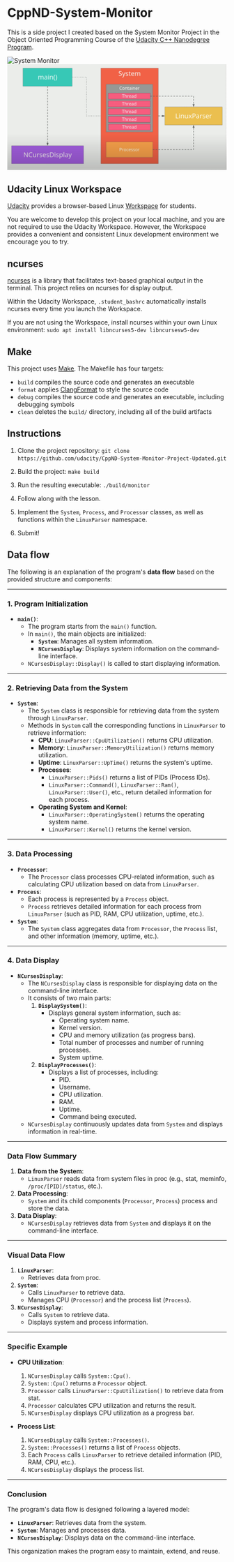 # CppND-System-Monitor

This is a side project I created based on the System Monitor Project in the Object Oriented Programming Course of the [Udacity C++ Nanodegree Program](https://www.udacity.com/course/c-plus-plus-nanodegree--nd213).

![System Monitor](images/monitor.png)
![Project Structure](images/project_structure.png)

## Udacity Linux Workspace
[Udacity](https://www.udacity.com/) provides a browser-based Linux [Workspace](https://engineering.udacity.com/creating-a-gpu-enhanced-virtual-desktop-for-udacity-497bdd91a505) for students. 

You are welcome to develop this project on your local machine, and you are not required to use the Udacity Workspace. However, the Workspace provides a convenient and consistent Linux development environment we encourage you to try.

## ncurses
[ncurses](https://www.gnu.org/software/ncurses/) is a library that facilitates text-based graphical output in the terminal. This project relies on ncurses for display output.

Within the Udacity Workspace, `.student_bashrc` automatically installs ncurses every time you launch the Workspace.

If you are not using the Workspace, install ncurses within your own Linux environment: `sudo apt install libncurses5-dev libncursesw5-dev`

## Make
This project uses [Make](https://www.gnu.org/software/make/). The Makefile has four targets:
* `build` compiles the source code and generates an executable
* `format` applies [ClangFormat](https://clang.llvm.org/docs/ClangFormat.html) to style the source code
* `debug` compiles the source code and generates an executable, including debugging symbols
* `clean` deletes the `build/` directory, including all of the build artifacts

## Instructions

1. Clone the project repository: `git clone https://github.com/udacity/CppND-System-Monitor-Project-Updated.git`

2. Build the project: `make build`

3. Run the resulting executable: `./build/monitor`

4. Follow along with the lesson.

5. Implement the `System`, `Process`, and `Processor` classes, as well as functions within the `LinuxParser` namespace.

6. Submit!


## Data flow

The following is an explanation of the program's **data flow** based on the provided structure and components:

---

### **1. Program Initialization**
- **`main()`**:
  - The program starts from the `main()` function.
  - In `main()`, the main objects are initialized:
    - **`System`**: Manages all system information.
    - **`NCursesDisplay`**: Displays system information on the command-line interface.
  - `NCursesDisplay::Display()` is called to start displaying information.

---

### **2. Retrieving Data from the System**
- **`System`**:
  - The `System` class is responsible for retrieving data from the system through `LinuxParser`.
  - Methods in `System` call the corresponding functions in `LinuxParser` to retrieve information:
    - **CPU**: `LinuxParser::CpuUtilization()` returns CPU utilization.
    - **Memory**: `LinuxParser::MemoryUtilization()` returns memory utilization.
    - **Uptime**: `LinuxParser::UpTime()` returns the system's uptime.
    - **Processes**:
      - `LinuxParser::Pids()` returns a list of PIDs (Process IDs).
      - `LinuxParser::Command()`, `LinuxParser::Ram()`, `LinuxParser::User()`, etc., return detailed information for each process.
    - **Operating System and Kernel**:
      - `LinuxParser::OperatingSystem()` returns the operating system name.
      - `LinuxParser::Kernel()` returns the kernel version.

---

### **3. Data Processing**
- **`Processor`**:
  - The `Processor` class processes CPU-related information, such as calculating CPU utilization based on data from `LinuxParser`.
- **`Process`**:
  - Each process is represented by a `Process` object.
  - `Process` retrieves detailed information for each process from `LinuxParser` (such as PID, RAM, CPU utilization, uptime, etc.).
- **`System`**:
  - The `System` class aggregates data from `Processor`, the `Process` list, and other information (memory, uptime, etc.).

---

### **4. Data Display**
- **`NCursesDisplay`**:
  - The `NCursesDisplay` class is responsible for displaying data on the command-line interface.
  - It consists of two main parts:
    1. **`DisplaySystem()`**:
       - Displays general system information, such as:
         - Operating system name.
         - Kernel version.
         - CPU and memory utilization (as progress bars).
         - Total number of processes and number of running processes.
         - System uptime.
    2. **`DisplayProcesses()`**:
       - Displays a list of processes, including:
         - PID.
         - Username.
         - CPU utilization.
         - RAM.
         - Uptime.
         - Command being executed.
  - `NCursesDisplay` continuously updates data from `System` and displays information in real-time.

---

### **Data Flow Summary**
1. **Data from the System**:
   - `LinuxParser` reads data from system files in proc (e.g., stat, meminfo, `/proc/[PID]/status`, etc.).
2. **Data Processing**:
   - `System` and its child components (`Processor`, `Process`) process and store the data.
3. **Data Display**:
   - `NCursesDisplay` retrieves data from `System` and displays it on the command-line interface.

---

### **Visual Data Flow**
1. **`LinuxParser`**:
   - Retrieves data from proc.
2. **`System`**:
   - Calls `LinuxParser` to retrieve data.
   - Manages CPU (`Processor`) and the process list (`Process`).
3. **`NCursesDisplay`**:
   - Calls `System` to retrieve data.
   - Displays system and process information.

---

### **Specific Example**
- **CPU Utilization**:
  1. `NCursesDisplay` calls `System::Cpu()`.
  2. `System::Cpu()` returns a `Processor` object.
  3. `Processor` calls `LinuxParser::CpuUtilization()` to retrieve data from stat.
  4. `Processor` calculates CPU utilization and returns the result.
  5. `NCursesDisplay` displays CPU utilization as a progress bar.

- **Process List**:
  1. `NCursesDisplay` calls `System::Processes()`.
  2. `System::Processes()` returns a list of `Process` objects.
  3. Each `Process` calls `LinuxParser` to retrieve detailed information (PID, RAM, CPU, etc.).
  4. `NCursesDisplay` displays the process list.

---

### **Conclusion**
The program's data flow is designed following a layered model:
- **`LinuxParser`**: Retrieves data from the system.
- **`System`**: Manages and processes data.
- **`NCursesDisplay`**: Displays data on the command-line interface.

This organization makes the program easy to maintain, extend, and reuse.
